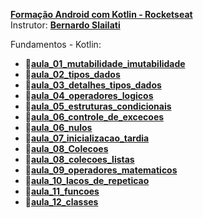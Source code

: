 <a href="https://www.rocketseat.com.br/formacao/kotlin" target="_blank"><b>Formação Android com Kotlin - Rocketseat</b></a>
<br/>
Instrutor: <a href="https://br.linkedin.com/in/bernardo-slailati" target="_blank"><b>Bernardo Slailati</b></a>

Fundamentos - Kotlin:
- 📂<a href="https://github.com/ManoelPradoMark22/fundamentos_kotlin/tree/master/src/aula_01_mutabilidade_imutabilidade" target="_blank"><b>aula_01_mutabilidade_imutabilidade</b></a>
- 📂<a href="https://github.com/ManoelPradoMark22/fundamentos_kotlin/tree/master/src/aula_02_tipos_dados" target="_blank"><b>aula_02_tipos_dados</b></a>
- 📂<a href="https://github.com/ManoelPradoMark22/fundamentos_kotlin/tree/master/src/aula_03_detalhes_tipos_dados" target="_blank"><b>aula_03_detalhes_tipos_dados</b></a>
- 📂<a href="https://github.com/ManoelPradoMark22/fundamentos_kotlin/tree/master/src/aula_04_operadores_logicos" target="_blank"><b>aula_04_operadores_logicos</b></a>
- 📂<a href="https://github.com/ManoelPradoMark22/fundamentos_kotlin/tree/master/src/aula_05_estruturas_condicionais" target="_blank"><b>aula_05_estruturas_condicionais</b></a>
- 📂<a href="https://github.com/ManoelPradoMark22/fundamentos_kotlin/tree/master/src/aula_06_controle_de_excecoes" target="_blank"><b>aula_06_controle_de_excecoes</b></a>
- 📂<a href="https://github.com/ManoelPradoMark22/fundamentos_kotlin/tree/master/src/aula_06_nulos" target="_blank"><b>aula_06_nulos</b></a>
- 📂<a href="https://github.com/ManoelPradoMark22/fundamentos_kotlin/tree/master/src/aula_07_inicializacao_tardia" target="_blank"><b>aula_07_inicializacao_tardia</b></a>
- 📂<a href="https://github.com/ManoelPradoMark22/fundamentos_kotlin/tree/master/src/aula_08_Colecoes" target="_blank"><b>aula_08_Colecoes</b></a>
- 📂<a href="https://github.com/ManoelPradoMark22/fundamentos_kotlin/tree/master/src/aula_08_colecoes_listas" target="_blank"><b>aula_08_colecoes_listas</b></a>
- 📂<a href="https://github.com/ManoelPradoMark22/fundamentos_kotlin/tree/master/src/aula_09_operadores_matematicos" target="_blank"><b>aula_09_operadores_matematicos</b></a>
- 📂<a href="https://github.com/ManoelPradoMark22/fundamentos_kotlin/tree/master/src/aula_10_lacos_de_repeticao" target="_blank"><b>aula_10_lacos_de_repeticao</b></a>
- 📂<a href="https://github.com/ManoelPradoMark22/fundamentos_kotlin/tree/master/src/aula_11_funcoes" target="_blank"><b>aula_11_funcoes</b></a>
- 📂<a href="https://github.com/ManoelPradoMark22/fundamentos_kotlin/tree/master/src/aula_12_classes" target="_blank"><b>aula_12_classes</b></a>
